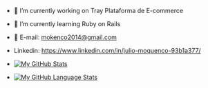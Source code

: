 - 🔭 I’m currently working on Tray Plataforma de E-commerce
- 🌱 I’m currently learning Ruby on Rails
- 💬 E-mail: mokenco2014@gmail.com
- Linkedin: https://www.linkedin.com/in/julio-moquenco-93b1a377/

- [![My GitHub Stats](https://github-readme-stats.vercel.app/api/?username=juliomoquenco&count_private=true&theme=tokyonight&showicons=true)]()
- [![My GitHub Language Stats](https://github-readme-stats.vercel.app/api/top-langs/?username=juliomoquenco&langs_count=5&theme=tokyonight)]()
